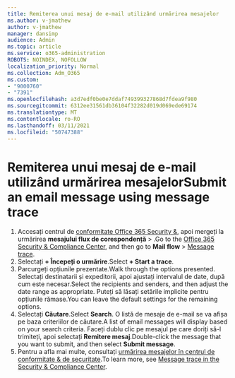 ```yaml
---
title: Remiterea unui mesaj de e-mail utilizând urmărirea mesajelor
ms.author: v-jmathew
author: v-jmathew
manager: dansimp
audience: Admin
ms.topic: article
ms.service: o365-administration
ROBOTS: NOINDEX, NOFOLLOW
localization_priority: Normal
ms.collection: Adm_O365
ms.custom:
- "9000760"
- "7391"
ms.openlocfilehash: a3d7edf0be0e7ddaf749399327868d7fdea9f980
ms.sourcegitcommit: 6312ee31561db36104f32282d019d069ede69174
ms.translationtype: MT
ms.contentlocale: ro-RO
ms.lasthandoff: 03/11/2021
ms.locfileid: "50747388"
---
```

# <a name="submit-an-email-message-using-message-trace"></a><span data-ttu-id="f37d5-102">Remiterea unui mesaj de e-mail utilizând urmărirea mesajelor</span><span class="sxs-lookup"><span data-stu-id="f37d5-102">Submit an email message using message trace</span></span>

1. <span data-ttu-id="f37d5-103">Accesați centrul de [conformitate Office 365 Security &](https://go.microsoft.com/fwlink/p/?linkid=2077143), apoi mergeți la urmărirea **mesajului flux de corespondență**  >  [](https://go.microsoft.com/fwlink/?linkid=2101048).</span><span class="sxs-lookup"><span data-stu-id="f37d5-103">Go to the [Office 365 Security & Compliance Center](https://go.microsoft.com/fwlink/p/?linkid=2077143), and then go to **Mail flow** > [Message trace](https://go.microsoft.com/fwlink/?linkid=2101048).</span></span>
2. <span data-ttu-id="f37d5-104">Selectați **+ Începeți o urmărire**.</span><span class="sxs-lookup"><span data-stu-id="f37d5-104">Select **+ Start a trace**.</span></span>
3. <span data-ttu-id="f37d5-105">Parcurgeți opțiunile prezentate.</span><span class="sxs-lookup"><span data-stu-id="f37d5-105">Walk through the options presented.</span></span> <span data-ttu-id="f37d5-106">Selectați destinatarii și expeditorii, apoi ajustați intervalul de date, după cum este necesar.</span><span class="sxs-lookup"><span data-stu-id="f37d5-106">Select the recipients and senders, and then adjust the date range as appropriate.</span></span> <span data-ttu-id="f37d5-107">Puteți să lăsați setările implicite pentru opțiunile rămase.</span><span class="sxs-lookup"><span data-stu-id="f37d5-107">You can leave the default settings for the remaining options.</span></span>
4. <span data-ttu-id="f37d5-108">Selectați **Căutare**.</span><span class="sxs-lookup"><span data-stu-id="f37d5-108">Select **Search**.</span></span> <span data-ttu-id="f37d5-109">O listă de mesaje de e-mail se va afișa pe baza criteriilor de căutare.</span><span class="sxs-lookup"><span data-stu-id="f37d5-109">A list of email messages will display based on your search criteria.</span></span> <span data-ttu-id="f37d5-110">Faceți dublu clic pe mesajul pe care doriți să-l trimiteți, apoi selectați **Remitere mesaj**.</span><span class="sxs-lookup"><span data-stu-id="f37d5-110">Double-click the message that you want to submit, and then select **Submit message**.</span></span>
5. <span data-ttu-id="f37d5-111">Pentru a afla mai multe, consultați [urmărirea mesajelor în centrul de conformitate & de securitate](https://go.microsoft.com/fwlink/?linkid=2101557).</span><span class="sxs-lookup"><span data-stu-id="f37d5-111">To learn more, see [Message trace in the Security & Compliance Center](https://go.microsoft.com/fwlink/?linkid=2101557).</span></span>
